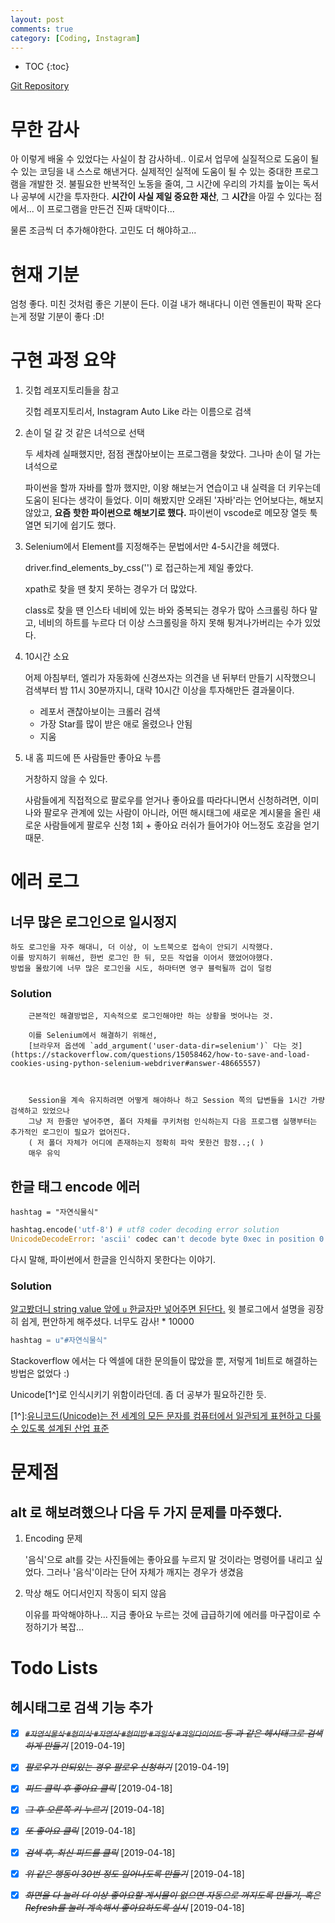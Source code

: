 ```yaml
---
layout: post
comments: true
category: [Coding, Instagram]
---
```


* TOC
{:toc}

[Git Repository](https://github.com/ollagada/instagram-auto-liker)

# 무한 감사

아 이렇게 배울 수 있었다는 사실이 참 감사하네..
이로서 업무에 실질적으로 도움이 될 수 있는 코딩을 내 스스로 해낸거다.
실제적인 실적에 도움이 될 수 있는 중대한 프로그램을 개발한 것.
불필요한 반복적인 노동을 줄여, 그 시간에 우리의 가치를 높이는 독서나 공부에 시간을 투자한다.
**시간이 사실 제일 중요한 재산**, 그 **시간**을 아낄 수 있다는 점에서... 이 프로그램을 만든건 진짜 대박이다...

물론 조금씩 더 추가해야한다.
고민도 더 해야하고...


# 현재 기분

엄청 좋다.
미친 것처럼 좋은 기분이 든다.
이걸 내가 해내다니
이런 엔돌핀이 팍팍 온다는게 정말 기분이 좋다 :D!



# 구현 과정 요약

1. 깃헙 레포지토리들을 참고

    깃헙 레포지토리서, Instagram Auto Like 라는 이름으로 검색

2. 손이 덜 갈 것 같은 녀석으로 선택

    두 세차례 실패했지만, 점점 괜찮아보이는 프로그램을 찾았다. 그나마 손이 덜 가는 녀석으로

    파이썬을 할까 자바를 할까 했지만, 이왕 해보는거 연습이고 내 실력을 더 키우는데 도움이 된다는 생각이 들었다.
    이미 해봤지만 오래된 '자바'라는 언어보다는, 해보지 않았고, **요즘 핫한 파이썬으로 해보기로 했다.**
    파이썬이 vscode로 메모장 열듯 툭 열면 되기에 쉽기도 했다. 

3. Selenium에서 Element를 지정해주는 문법에서만 4-5시간을 헤맸다.

    driver.find_elements_by_css('') 로 접근하는게 제일 좋았다.

    xpath로 찾을 땐 찾지 못하는 경우가 더 많았다.

    class로 찾을 땐 인스타 네비에 있는 바와 중복되는 경우가 많아
    스크롤링 하다 말고, 네비의 하트를 누르다 더 이상 스크롤링을 하지 못해 튕겨나가버리는 수가 있었다.

4. 10시간 소요

    어제 아침부터, 엘리가 자동화에 신경쓰자는 의견을 낸 뒤부터 만들기 시작했으니 검색부터 밤 11시 30분까지니, 대략 10시간 이상을 투자해만든 결과물이다.


    * 레포서 괜찮아보이는 크롤러 검색
    * 가장 Star를 많이 받은 애로 올렸으나 안됨
    * 지움

5. 내 홈 피드에 뜬 사람들만 좋아요 누름

    거창하지 않을 수 있다.

    사람들에게 직접적으로 팔로우를 얻거나 좋아요를 따라다니면서 신청하려면, 이미 나와 팔로우 관계에 있는 사람이 아니라, 어떤 해시태그에 새로운 계시물을 올린 새로운 사람들에게 팔로우 신청 1회 + 좋아요 러쉬가 들어가야 어느정도 호감을 얻기 때문.


# 에러 로그

## 너무 많은 로그인으로 일시정지

    하도 로그인을 자주 해대니, 더 이상, 이 노트북으로 접속이 안되기 시작했다.
    이를 방지하기 위해선, 한번 로그인 한 뒤, 모든 작업을 이어서 했었어야했다.
    방법을 몰랐기에 너무 많은 로그인을 시도, 하마터면 영구 블럭될까 겁이 덜컹

### Solution    

        근본적인 해결방법은, 지속적으로 로그인해야만 하는 상황을 벗어나는 것. 

        이를 Selenium에서 해결하기 위해선,
        [브라우저 옵션에 `add_argument('user-data-dir=selenium')` 다는 것](https://stackoverflow.com/questions/15058462/how-to-save-and-load-cookies-using-python-selenium-webdriver#answer-48665557)



        Session을 계속 유지하려면 어떻게 해야하나 하고 Session 쪽의 답변들을 1시간 가량 검색하고 있었으나
        그냥 저 한줄만 넣어주면, 폴더 자체를 쿠키처럼 인식하는지 다음 프로그램 실행부터는 추가적인 로그인이 필요가 없어진다.
        ( 저 폴더 자체가 어디에 존재하는지 정확히 파악 못한건 함정..;( )
        매우 유익



## 한글 태그 encode 에러

`hashtag = "자연식물식"`

```python
hashtag.encode('utf-8') # utf8 coder decoding error solution
UnicodeDecodeError: 'ascii' codec can't decode byte 0xec in position 0: ordinal not in range(128)
```

다시 말해, 파이썬에서 한글을 인식하지 못한다는 이야기.

### Solution

[알고봤더니 string value 앞에 `u` 한글자만 넣어주면 된단다.](https://ifyourfriendishacker.tistory.com/5)
윗 블로그에서 설명을 굉장히 쉽게, 편안하게 해주셨다. 너무도 감사! * 10000

```python
hashtag = u"#자연식물식"
```

Stackoverflow 에서는 다 엑셀에 대한 문의들이 많았을 뿐, 저렇게 1비트로 해결하는 방법은 없었다 :)

Unicode[1^]로 인식시키기 위함이라던데.
좀 더 공부가 필요하긴한 듯.

[1^]:[유니코드(Unicode)는 전 세계의 모든 문자를 컴퓨터에서 일관되게 표현하고 다룰 수 있도록 설계된 산업 표준](https://ko.wikipedia.org/wiki/%EC%9C%A0%EB%8B%88%EC%BD%94%EB%93%9C)


# 문제점

## alt 로 해보려했으나 다음 두 가지 문제를 마주했다.

1. Encoding 문제

    '음식'으로 alt를 갖는 사진들에는 좋아요를 누르지 말 것이라는 명령어를 내리고 싶었다.
    그러나 '음식'이라는 단어 자체가 깨지는 경우가 생겼음

2. 막상 해도 어디서인지 작동이 되지 않음

    이유를 파악해야하나... 지금 좋아요 누르는 것에 급급하기에 
    에러를 마구잡이로 수정하기가 복잡...




# Todo Lists

## 헤시태그로 검색 기능 추가

* [X] ~~*`#자연식물식` `#현미식` `#자연식` `#현미밥` `#과일식` `#과일다이어트` 등 과 같은 헤시태그로 검색 하게 만들기*~~ [2019-04-19]
* [X] ~~*팔로우가 안되있는 경우 팔로우 신청하기*~~ [2019-04-19]
* [X] ~~*피드 클릭 후 좋아요 클릭*~~ [2019-04-18]
* [X] ~~*그 후 오른쪽 키 누르기*~~ [2019-04-18]
* [X] ~~*또 좋아요 클릭*~~ [2019-04-18]
* [X] ~~*검색 후, 최신 피드를 클릭*~~ [2019-04-18]
* [X] ~~*위 같은 행동이 30번 정도 일어나도록 만들기*~~ [2019-04-18]
* [X] ~~*화면을 다 눌러 더 이상 좋아요할 게시물이 없으면 자동으로 꺼지도록 만들기, 혹은 Refresh를 눌러 계속해서 좋아요하도록 실시*~~ [2019-04-18]
    


